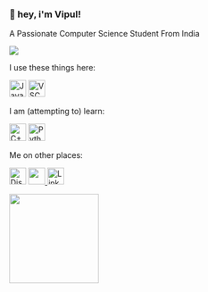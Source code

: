 <!--
**vipulchaturvedi/vipulchaturvedi** is a ✨ _special_ ✨ repository because its `README.md` (this file) appears on your GitHub profile. -->


### 👋 hey, i'm Vipul!
A Passionate Computer Science Student From India
	
<p align="left">
  <img src="https://komarev.com/ghpvc/?username=vipulchaturvedi&color=blueviolet&style=flat">
</p>


I use these things here:

<p align="left">
  <img alt="Javascript Icon" src="https://upload.wikimedia.org/wikipedia/commons/thumb/9/99/Unofficial_JavaScript_logo_2.svg/1200px-Unofficial_JavaScript_logo_2.svg.png" height="30px" width="30">
  <img alt="VSCode icon" src="https://upload.wikimedia.org/wikipedia/commons/thumb/9/9a/Visual_Studio_Code_1.35_icon.svg/1200px-Visual_Studio_Code_1.35_icon.svg.png" height="30px" width="30">
</p>

I am (attempting to) learn:

<p align="left">
  <img alt="C++ Icon" src="https://i.imgur.com/S9FVMBD.png" height="31px" width="30">
  <img alt="Python Icon" src="https://i.imgur.com/GZRmmx6.png" height="31px" width="30">
</p>

Me on other places:
<p align="left" margin="auto">
  <a href="https://discord.gg/kC775rCykn"><img alt="Discord" title="Discord" height="30" width="30"  src="https://raw.githubusercontent.com/peterthehan/peterthehan/master/assets/discord.svg"></a>
  <a href="https://keybase.io/vipulchaturvedi">
  <img src="https://keybase.io/images/icons/icon-keybase-logo-48@2x.png" height="30px" width="30">
    </a>
    <a href="https://linkedin.com/in/chaturvedivipul"><img alt="LinkedIn" title="LinkedIn" height="30"  width="30" src="https://raw.githubusercontent.com/peterthehan/peterthehan/master/assets/linkedin.svg"></a>
</p>

<p align="left">
<a href="https://github.com/vipulchaturvedi">
  <img height="160em" src="https://github-readme-stats-eight-theta.vercel.app/api?username=vipulchaturvedi&show_icons=true&theme=algolia&include_all_commits=true&count_private=true"/>
</a>
</p>
